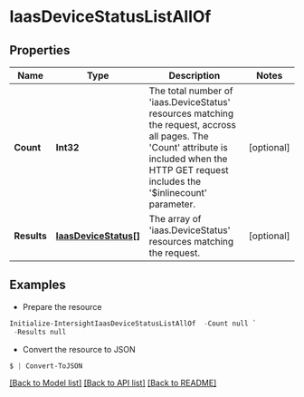 # IaasDeviceStatusListAllOf
## Properties

Name | Type | Description | Notes
------------ | ------------- | ------------- | -------------
**Count** | **Int32** | The total number of &#39;iaas.DeviceStatus&#39; resources matching the request, accross all pages. The &#39;Count&#39; attribute is included when the HTTP GET request includes the &#39;$inlinecount&#39; parameter. | [optional] 
**Results** | [**IaasDeviceStatus[]**](IaasDeviceStatus.md) | The array of &#39;iaas.DeviceStatus&#39; resources matching the request. | [optional] 

## Examples

- Prepare the resource
```powershell
Initialize-IntersightIaasDeviceStatusListAllOf  -Count null `
 -Results null
```

- Convert the resource to JSON
```powershell
$ | Convert-ToJSON
```

[[Back to Model list]](../README.md#documentation-for-models) [[Back to API list]](../README.md#documentation-for-api-endpoints) [[Back to README]](../README.md)

